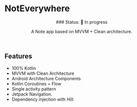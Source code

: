 # NotEverywhere
<p align="center">### Status: 🚧 In progress  </p>
<p align="center">    
A Note app based on MVVM + Clean architecture.<br>  
</p>  
</br>  

## Features
* 100% Kotlin
* MVVM with Clean Architecture
* Android Architecture Components
* Kotlin Coroutines + Flow
* Single activity pattern
* Jetpack Navigation.
* Dependency injection with Hilt
